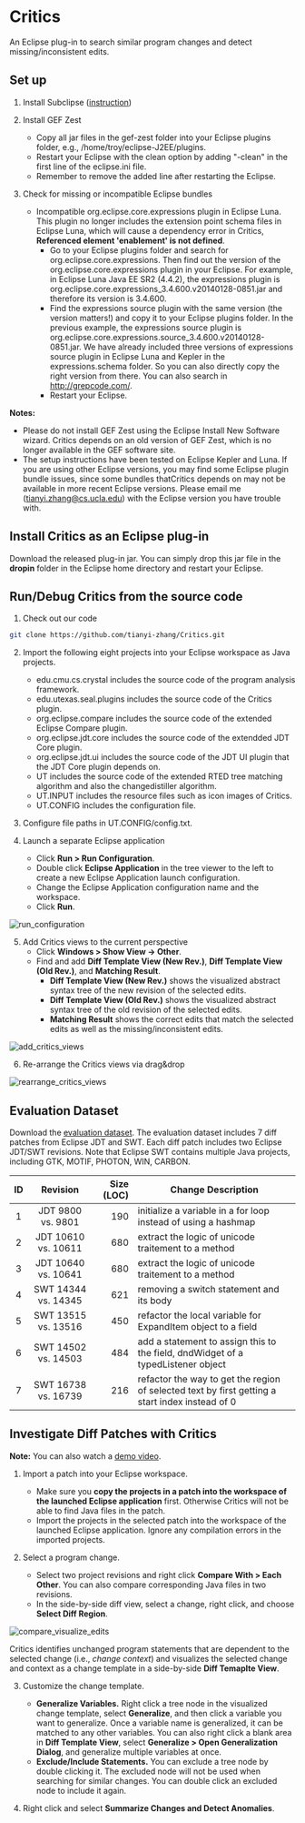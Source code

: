 # Critics
An Eclipse plug-in to search similar program changes and detect missing/inconsistent edits.

## Set up
1. Install Subclipse ([instruction](http://web.mit.edu/6.005/www/fa10/labs/procedural_java/subclipse.html)) 

2. Install GEF Zest
	- Copy all jar files in the gef-zest folder into your Eclipse plugins folder, e.g., /home/troy/eclipse-J2EE/plugins.
	- Restart your Eclipse with the clean option by adding "-clean" in the first line of the eclipse.ini file.
	- Remember to remove the added line after restarting the Eclipse.

3. Check for missing or incompatible Eclipse bundles
	- Incompatible org.eclipse.core.expressions plugin in Eclipse Luna. This plugin no longer includes the extension point schema files in Eclipse Luna, which will cause a dependency error in Critics, **Referenced element 'enablement' is not defined**.
		- Go to your Eclipse plugins folder and search for org.eclipse.core.expressions. Then find out the version of the org.eclipse.core.expressions plugin in your Eclipse. For example, in Eclipse Luna Java EE SR2 (4.4.2), the expressions plugin is org.eclipse.core.expressions_3.4.600.v20140128-0851.jar and therefore its version is 3.4.600.
		- Find the expressions source plugin with the same version (the version matters!) and copy it to your Eclipse plugins folder. In the previous example, the expressions source plugin is org.eclipse.core.expressions.source_3.4.600.v20140128-0851.jar. We have already included three versions of expressions source plugin in Eclipse Luna and Kepler in the expressions.schema folder. So you can also directly copy the right version from there. You can also search in http://grepcode.com/.
		- Restart your Eclipse.

**Notes:** 
- Please do not install GEF Zest using the Eclipse Install New Software wizard. Critics depends on an old version of GEF Zest, which is no longer available in the GEF software site.
- The setup instructions have been tested on Eclipse Kepler and Luna. If you are using other Eclipse versions, you may find some Eclipse plugin bundle issues, since some bundles thatCritics depends on may not be available in more recent Eclipse versions. Please email me (tianyi.zhang@cs.ucla.edu) with the Eclipse version you have trouble with.

## Install Critics as an Eclipse plug-in

Download the released plug-in jar. You can simply drop this jar file in the **dropin** folder in the Eclipse home directory and restart your Eclipse.

## Run/Debug Critics from the source code

1. Check out our code
```bash
git clone https://github.com/tianyi-zhang/Critics.git
```
2. Import the following eight projects into your Eclipse workspace as Java projects.
	- edu.cmu.cs.crystal includes the source code of the program analysis framework.
	- edu.utexas.seal.plugins includes the source code of the Critics plugin.
	- org.eclipse.compare includes the source code of the extended Eclipse Compare plugin.
	- org.eclipse.jdt.core includes the source code of the extendded JDT Core plugin.
	- org.eclipse.jdt.ui includes the source code of the JDT UI plugin that the JDT Core plugin depends on.
	- UT includes the source code of the extended RTED tree matching algorithm and also the changedistiller algorithm.
	- UT.INPUT includes the resource files such as icon images of Critics.
	- UT.CONFIG includes the configuration file.

3. Configure file paths in UT.CONFIG/config.txt.

4. Launch a separate Eclipse application
	- Click **Run > Run Configuration**.
	- Double click **Eclipse Application** in the tree viewer to the left to create a new Eclipse Application launch configuration.
	- Change the Eclipse Application configuration name and the workspace.
	- Click **Run**.

![run_configuration](tutorial/run_configuration.png?raw=true)

5. Add Critics views to the current perspective
	- Click **Windows > Show View -> Other**.
	- Find and add **Diff Template View (New Rev.)**,  **Diff Template View (Old Rev.)**, and **Matching Result**.
		- **Diff Template View (New Rev.)** shows the visualized abstract syntax tree of the new revision of the selected edits.
		- **Diff Template View (Old Rev.)** shows the visualized abstract syntax tree of the old revision of the selected edits.
		- **Matching Result** shows the correct edits that match the selected edits as well as the missing/inconsistent edits.

![add_critics_views](tutorial/add_view.png?raw=true)

6. Re-arrange the Critics views via drag&drop

![rearrange_critics_views](tutorial/rearrange_view.png?raw=true)

## Evaluation Dataset

Download the [evaluation dataset](https://www.dropbox.com/s/p2ikyu3iwm7lfww/DataSet.zip?dl=0). The evaluation dataset includes 7 diff patches from Eclipse JDT and SWT. Each diff patch includes two Eclipse JDT/SWT revisions. Note that Eclipse SWT contains multiple Java projects, including GTK, MOTIF, PHOTON, WIN, CARBON.

| ID |      Revision       | Size (LOC) | Change Description |
|:--:|:-------------------:|-----------:|--------------------|
| 1  | JDT 9800 vs. 9801   |       190  | initialize a variable in a for loop instead of using a hashmap |
| 2  | JDT 10610 vs. 10611 |       680  | extract the logic of unicode traitement to a method |
| 3  | JDT 10640 vs. 10641 |       680  | extract the logic of unicode traitement to a method |
| 4  | SWT 14344 vs. 14345 |       621  | removing a switch statement and its body |
| 5  | SWT 13515 vs. 13516 |       450  | refactor the local variable for ExpandItem object to a field |
| 6  | SWT 14502 vs. 14503 |       484  | add a statement to assign this to the field, dndWidget of a typedListener object |
| 7  | SWT 16738 vs. 16739 |       216  | refactor the way to get the region of selected text by first getting a start index instead of 0 |

## Investigate Diff Patches with Critics 

**Note:** You can also watch a [demo video](https://www.youtube.com/watch?v=F2D7t_Z5rhk).

1. Import a patch into your Eclipse workspace. 
	- Make sure you **copy the projects in a patch into the workspace of the launched Eclipse application** first. Otherwise Critics will not be able to find Java files in the patch.
	- Import the projects in the selected patch into the workspace of the launched Eclipse application. Ignore any compilation errors in the imported projects.

2. Select a program change. 
	- Select two project revisions and right click **Compare With > Each Other**. You can also compare corresponding Java files in two revisions.
	- In the side-by-side diff view, select a change, right click, and choose **Select Diff Region**.

![compare_visualize_edits](tutorial/compare_visualize.png?raw=true)

Critics identifies unchanged program statements that are dependent to the selected change (i.e., *change context*) and visualizes the selected change and context as a change template in a side-by-side **Diff Temaplte View**.

3. Customize the change template.
	- **Generalize Variables.** Right click a tree node in the visualized change template, select **Generalize**, and then click a variable you want to generalize. Once a variable name is  generalized, it can be matched to any other variables. You can also right click a blank area in **Diff Template View**, select **Generalize > Open Generalization Dialog**, and generalize multiple variables at once.
	- **Exclude/Include Statements.** You can exclude a tree node by double clicking it. The excluded node will not be used when searching for similar changes. You can double click an excluded node to include it again. 

4. Right click and select **Summarize Changes and Detect Anomalies**. 


